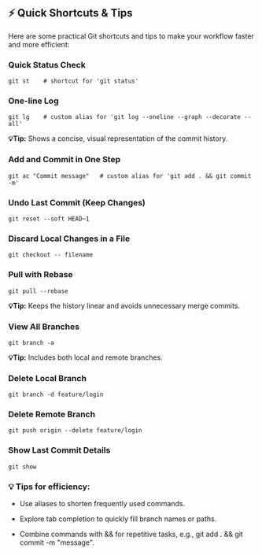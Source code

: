 ## ⚡ Quick Shortcuts & Tips

Here are some practical Git shortcuts and tips to make your workflow faster and more efficient:

### Quick Status Check
```
git st    # shortcut for 'git status'
```
### One-line Log
```
git lg    # custom alias for 'git log --oneline --graph --decorate --all'
```

**💡Tip:** Shows a concise, visual representation of the commit history.

### Add and Commit in One Step
```
git ac "Commit message"   # custom alias for 'git add . && git commit -m'
```
### Undo Last Commit (Keep Changes)
```
git reset --soft HEAD~1
```
### Discard Local Changes in a File
```
git checkout -- filename
```
### Pull with Rebase
```
git pull --rebase
```

**💡Tip:** Keeps the history linear and avoids unnecessary merge commits.

### View All Branches
```
git branch -a
```
**💡Tip:** Includes both local and remote branches.

### Delete Local Branch
```
git branch -d feature/login
```
### Delete Remote Branch
```
git push origin --delete feature/login
```
### Show Last Commit Details

```
git show
```

### 💡 Tips for efficiency:

- Use aliases to shorten frequently used commands.

- Explore tab completion to quickly fill branch names or paths.

- Combine commands with && for repetitive tasks, e.g., git add . && git commit -m "message".
